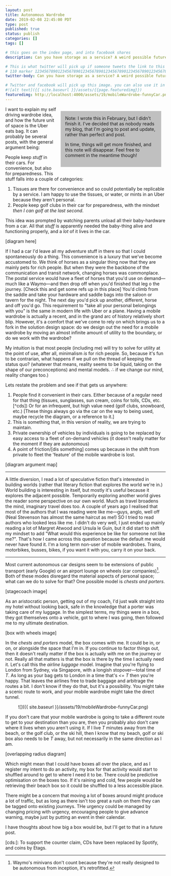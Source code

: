 ```yaml
---
layout: post
title: Autonomous Wardrobe
date: 2019-02-08 22:45:00 PDT
type: post
published: true
status: publish
categories: []
tags: []

# this goes on the index page, and into facebook shares
description: Can you have storage as a service? A weird possible future.

# This is what twitter will pick up if someone tweets the link to this page
# 110 marker 1234567890123456789012345678901234567890123456789012345678901234567890123456789012345678901234567890123456789
twitter-body: Can you have storage as a service? A weird possible future.

# Twitter and facebook will pick up this image. you can also use it in a post with:
#![alt text]({{ site.baseurl }}/assets/{{page.featuredimg}})
featuredimg: http://localhost:4000/assets/19/mobileWardrobe-funnyCar.png
---
```


<style>.note{width:30vw; float: right; padding: 1em; margin: 1em; background-color: silver;}</style>

<script></script>

<div class="note">
Note: I wrote this in February, but I didn't finish it. I've decided that as nobody reads my blog, that I'm going to post and update, rather than perfect and post.

In time, things will get more finished, and this note will disappear. Feel free to comment in the meantime though!

</div>

I want to explain my self driving wardrobe idea, and how the future unit of space is the Uber eats bag. It can probably be several posts, with the general argument being:

People keep _stuff_ in their cars. For convenience, but also for preparedness. This stuff falls into a couple of categories:

1. Tissues are there for convenience and so could potentially be replicable by a service. I am happy to use the tissues, or water, or mints in an Uber because they aren't personal.
1. People keep golf clubs in their car for preparedness, with the mindset _then I can golf at the last second_.

This idea was prompted by watching parents unload all their baby-hardware from a car. All that _stuff_ is apparently needed the baby-thing alive and functioning properly, and a _lot_ of it lives in the car.

[diagram here]

If I had a car I'd leave all my adventure stuff in there so that I could spontaneously do a thing. This convenience is a luxury that we've become accustomed to. We think of horses as a singular thing now that they are mainly pets for rich people. But when they were the backbone of the communication and transit network, changing horses was commonplace. The postal service would have a fleet of horses that you'd use on demand&mdash;much like a Waymo&mdash;and then drop off when you'd finished that leg o the journey. [Check this and get some refs up in this place] You'd climb from the saddle and take your hardware and saddle bags into the saloon or tavern for the night. The next day you'd pick up another, different, horse and off you'd go. This requirement to "take all your personal belongings with you" is the same in modern life with Uber or a plane. Having a mobile wardrobe is actually a recent, and in the grand arc of history relatively short blip. However, it's a comfort that we've come to rely on which brings us to a fork in the solution design space: do we design out the need for a mobile wardrobe by moving an almost infinite amount of utility to the boundary, or do we work with the wardrobe?

My intuition is that most people (including me) will try to solve for utility at the point of use, after all, minimalism _is_ for rich people. So, because it's fun to be contrarian, what happens if we pull on the thread of keeping the status quo? (whatever that means, reality seems to be liquid, taking on the shape of our preconceptions) and mental models. &there4; if we change our mind, reality changes too.)

Lets restate the problem and see if that gets us anywhere:

1.  People find it convenient in their cars. Either because of a regular need for that thing (tissues, sunglasses, sun cream, coins for tolls, CDs, etc.[^cds]) Or for an infrequent, but high value need (golf clubs, snowboard, etc.) [These things always go via the car on the way to being used, maybe recycle the diagram, or a reference to it.]
1.  This is something that, in this version of reality, we are trying to maintain.
1.  Private ownership of vehicles by individuals is going to be replaced by easy access to a fleet of on-demand vehicles (it doesn't really matter for the moment if they are autonomous)
1.  A point of friction/[dis something] comes up because in the shift from private to fleet the 'feature' of the mobile wardrobe is lost.

[diagram argument map]

---

A little diversion, I read a lot of speculative fiction that's interested in building worlds (rather that literary fiction that explores the world we're in.) World building is interesting in itself, but mostly it's useful because it explores the adjacent possible. Temporarily exploring another world gives the reader some perspective on our own world. Much as travel broadens the mind, imaginary travel does too. A couple of years ago I realised that most of the authors that I was reading were like me&mdash;guys, anglo, well off (Neal Stevenson has almost the same haircut as me!) SO I tried to read authors who looked less like me. I didn't do very well, I just ended up mainly reading a lot of Margret Atwood and Ursula le Guin, but it did start to shift my mindset to add "What would this experience be like for someone not like me?". That's how I came across this question because the default me would never have found it. I'm a long term non-user of mobile wardrobes. Trains, motorbikes, busses, bikes, if you want it with you, carry it on your back.

---

Most current autonomous car designs seem to be extensions of public transport (early Google) or an airport lounge on wheels (car companies)[^wam]. Both of these modes disregard the material aspects of personal space; what can we do to solve for that? One possible model is _chests and porters_.

[stagecoach image]

As an aristocratic person, getting out of my coach, I'd just walk straight into my hotel without looking back, safe in the knowledge that a porter was taking care of my luggage. In the simplest terms, my things were in a box, they got themselves onto a vehicle, got to where I was going, then followed me to my ultimate destination.

[box with wheels image]

In the _chests and porters_ model, the box comes with me. It could be in, or on, or alongside the space that I'm in. If you continue to factor things out, then it doesn't really matter if the box is actually with me on the journey or not. Really all that matters is that the box is there by the time I actually need it. Let's call this the _airline luggage_ model. Imagine that you're flying to London from Sydney, via Singapore, with a longish stopover&mdash;total time of _T_. As long as your bag gets to London in a time that's _<= T_ then you're happy. That leaves the airlines free to trade baggage and arbitrage the routes a bit. I don't know if they do that, but it's a possibility. You might take a scenic route to work, and your mobile wardrobe might take the direct tunnel.

<figure class="half-width right">
![]({{ site.baseurl }}/assets/19/mobileWardrobe-funnyCar.png)
</figure>

If you don't care that your mobile wardrobe is going to take a different route to get to your destination than you are, then you probably also don't care where it lives when you aren't using it. If I live _T_ minutes away from the beach, or the golf club, or the ski hill, then I know that my beach, golf or ski box also needs to be _T_ away, but not necessarily in the same direction as I am.

[overlapping radius diagram]

Which might mean that I could have boxes all over the place, and as I register my intent to do an activity, my box for that activity would start to shuffled around to get to where I need it to be. There could be predictive optimisation on the boxes too. If it's raining and cold, few people would be retrieving their beach box so it could be shuffled to a less accessible place.

There might be a concern that moving a lot of boxes around might produce a lot of traffic, but as long as there isn't too great a rush on them they can be tagged onto existing journeys. THe urgency could be managed by changing pricing with urgency, encouraging people to give advance warning, maybe just by putting an event in their calendar.

I have thoughts about how big a box would be, but I'll get to that in a future post.

[cds:]: To support the counter claim, CDs have been replaced by Spotify, and coins by Etags.

[^wam]: Waymo's minivans don't count because they're not really designed to be autonomous from inception, it's retrofitted.
